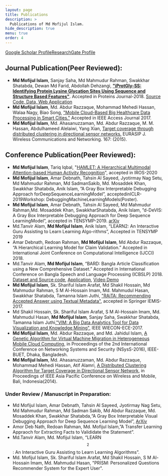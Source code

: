 ```yaml
---
layout: page
title: Publications
description: >
  Publications of Md Mofijul Islam.
hide_description: true
menu: true
order: 4
---
```

<a href="https://scholar.google.com/citations?hl=en&user=FYy4ZxYAAAAJ" target="_blank">Google Scholar Profile</a><a href="https://www.researchgate.net/profile/Md_Mofijul_Islam" target="_blank">ResearchGate Profile</a>

## Journal Publication(Peer Reviewed):
* **Md Mofijul Islam**, Sanjay Saha, Md Mahmudur Rahman, Swakkhar Shatabda, Dewan Md Farid, Abdollah Dehzangi, [**"iProtGly-SS: Identifying Protein Lysine Glycation Sites Using Sequence and Structure Based Features"**](https://www.ncbi.nlm.nih.gov/pubmed/29675975). Accepted in Proteins Journal-2018. [Source Code, Data, Web Application](http://brl.uiu.ac.bd/iprotgly-ss/)
* **Md Mofijul Islam**, Md. Abdur Razzaque, Mohammad Mehedi Hassan, Walaa Nagy, Biao Song, ["Mobile Cloud-Based Big Healthcare Data Processing in Smart Cities."](http://ieeexplore.ieee.org/document/7933943/) Accepted in IEEE Access Journal 2017.
* **Md Mofijul Islam**, Md. Ahasanuzzaman, Md. Abdur Razzaque, M. M. Hassan, Abdulhameed Alelaiwi, Yang Xian, [Target coverage through distributed clustering in directional sensor networks.](http://link.springer.com/article/10.1186/s13638-015-0394-2) EURASIP J. Wireless Communications and Networking. 167: (2015).

## Conference Publication(Peer Reviewed):
* **Md Mofijul Islam**, Tariq Iqbal, "[HAMLET: A Hierarchical Multimodal Attention-based Human Activity Recognition](https://arxiv.org/abs/2008.01148)", accepted in IROS-2020
* **Md Mofijul Islam**, Amar Debnath, Tahsin Al Sayeed, Jyotirmay Nag Setu, Md Mahmudur Rahman, Md SadmanSakib, Md. Mosaddek Khan, Swakkhar Shatabda, Anik Islam, ”A Gray Box Interpretable Debugging Approach forDeepSequenceLearningModel”, acceptedinICLR-2019Workshop: DebuggingMachineLearningModels(Poster).
* **Md Mofijul Islam**, Amar Debnath, Tahsin Al Sayeed, Md Mahmudur Rahman,Md. Mosaddek Khan, SwakkharShatabda, Anik Islam, ”d-DeVIS: A Gray Box Interpretable Debugging Approach for Deep Sequence LearningModel”, accepted in TENSYMP-2019. [arXiv](https://arxiv.org/abs/1811.08374)
* Md.Tanvir Alam, **Md Mofijul Islam**, Anik Islam, “LEARN2: An Interactive Guru Assisting to Learn Learning Algo-rithms”, Accepted in TENSYMP 2019
* Amar Debnath, Redoan Rahman, **Md Mofijul Islam**, Md Abdur Razzaque, “A Hierarchical Learning Model for Claim Validation.” Accepted in International Joint Conference on Computational Intelligence (IJCCI) 2018.
* Md.Tanvir Alam, **Md Mofijul Islam**, “BARD: Bangla Article Classification using a New Comprehensive Dataset.” Accepted in International Conference on Bangla Speech and Language Processing (ICBSLP) 2018. [Dataset and Source code](https://github.com/tanvirfahim15/BARD-Bangla-Article-Classifier), [Application](http://bard2018.pythonanywhere.com), [Video Demo](https://www.youtube.com/watch?v=vxwSlwaJ5o4)
* **Md Mofijul Islam**, Sk. Shariful Islam Arafat, Md Shakil Hossain, Md Mahmudur Rahman, S M Al-Hossain Imam, Md. Mahmudul Hasan, Swakkhar Shatabda, Tamanna Islam Juthi, ["RAiTA: Recommending Accepted Answer using Textual Metadata"](https://link.springer.com/chapter/10.1007/978-981-13-1498-8_11), accepted in Springer IEMIS-2017.
* Md Shakil Hossain, Sk. Shariful Islam Arafat, S M Al-Hossain Imam, Md. Mahmudul Hasan, **Md Mofijul Islam**, Sanjay Saha, Swakkhar Shatabda, Tamanna Islam Juthi,["VIM: A Big Data Analytics Tool for Data Visualization and Knowledge Mining"](https://ieeexplore.ieee.org/document/8468939/), IEEE WIECON-ECE-2017.
* **Md Mofijul Islam**, Md. Abdur Razzaque, and Md. Jahidul Islam, [A Genetic Algorithm for Virtual Machine Migration in Heterogeneous Mobile Cloud Computing](http://ieeexplore.ieee.org/xpl/articleDetails.jsp?arnumber=7400696), in Proceedings of the 2nd International Conference on Networking Systems and Security (NSysS-2016), IEEE-BUET, Dhaka, Bangladesh.
* **Md Mofijul Islam**, Md. Ahasanuzzaman, Md. Abdur Razzaque, Mohammad Mehedi Hassan, Atif Alamri, [A Distributed Clustering Algorithm for Target Coverage in Directional Sensor Network](http://ieeexplore.ieee.org/document/6920259/), in Proceedings of IEEE Asia Pacific Conference on Wireless and Mobile, Bali, Indonesia(2014).

### Under Review / Manuscript in Preparation:
* Md Mofijul Islam, Amar Debnath, Tahsin Al Sayeed, Jyotirmay Nag Setu, Md Mahmudur Rahman, Md Sadman Sakib, Md Abdur Razzaque, Md. Mosaddek Khan, Swakkhar Shatabda,“A Gray Box Interpretable Visual Debugging Approach for Deep Sequence Learning Model”, [ArXiv](https://arxiv.org/abs/1811.08374)
* Amor Deb Nath, Redoan Rahman, Md. Mofijul Islam,”A Transfer Learning Appraoch for Extracting Facts to Valididate the Statement”.
* Md.Tanvir Alam, Md. Mofijul Islam, “LEARN$$^2$$: An Interactive Guru Assisting to Learn Learning Algorithms”.
* Md. Mofijul Islam, Sk. Shariful Islam Arafat, Md Shakil Hossain, S M Al-Hossain Imam, Md. Mahmudul Hasan, "PRISM: Personalized Questions Recommender System for the Expert User".
